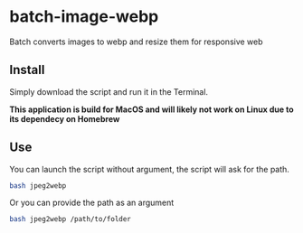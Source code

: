 # batch-image-webp
Batch converts images to webp and resize them for responsive web

## Install
Simply download the script and run it in the Terminal.

**This application is build for MacOS and will likely not work on Linux due to its dependecy on Homebrew**

## Use
You can launch the script without argument, the script will ask for the path.

```bash
bash jpeg2webp
```

Or you can provide the path as an argument

```bash
bash jpeg2webp /path/to/folder
```
